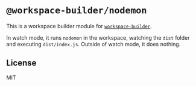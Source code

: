 # `@workspace-builder/nodemon`

This is a workspace builder module for [`workspace-builder`](http://npm.im/workspace-builder).

In watch mode, it runs `nodemon` in the workspace, watching the `dist` folder and executing `dist/index.js`. Outside of watch mode, it does nothing.

## License

MIT
